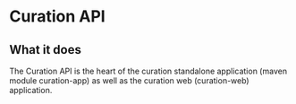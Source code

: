 # Curation API

## What it does

The Curation API is the heart of the curation standalone application (maven module curation-app) as well as the curation web (curation-web) application. 

